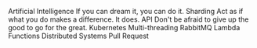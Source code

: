 Artificial Intelligence If you can dream it, you can do it. Sharding Act as if what you do makes a difference. It does. API Don't be afraid to give up the good to go for the great.
Kubernetes Multi-threading RabbitMQ Lambda Functions Distributed Systems Pull Request
